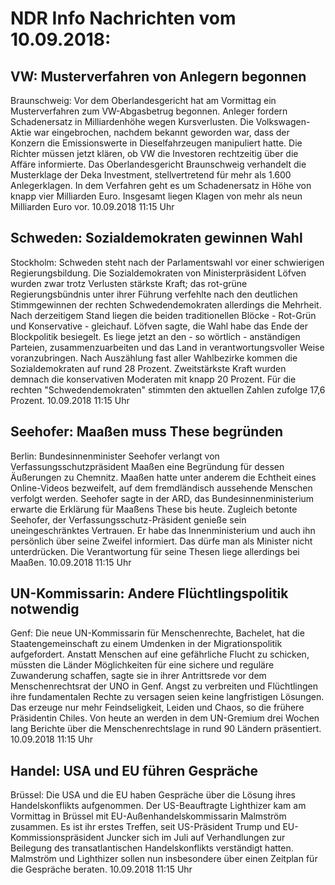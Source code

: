 # NDR Info Nachrichten vom 10.09.2018:


## VW: Musterverfahren von Anlegern begonnen
Braunschweig: Vor dem Oberlandesgericht hat am Vormittag ein Musterverfahren zum VW-Abgasbetrug begonnen. Anleger fordern Schadenersatz in Milliardenhöhe wegen Kursverlusten. Die Volkswagen-Aktie war eingebrochen, nachdem bekannt geworden war, dass der Konzern die Emissionswerte in Dieselfahrzeugen manipuliert hatte. Die Richter müssen jetzt klären, ob VW die Investoren rechtzeitig über die Affäre informierte. Das Oberlandesgericht Braunschweig verhandelt die Musterklage der Deka Investment, stellvertretend für mehr als 1.600 Anlegerklagen. In dem Verfahren geht es um Schadenersatz in Höhe von knapp vier Milliarden Euro. Insgesamt liegen Klagen von mehr als neun Milliarden Euro vor. 10.09.2018 11:15 Uhr 

## Schweden: Sozialdemokraten gewinnen Wahl
Stockholm: Schweden steht nach der Parlamentswahl vor einer schwierigen Regierungsbildung. Die Sozialdemokraten von Ministerpräsident Löfven wurden zwar trotz Verlusten stärkste Kraft; das rot-grüne Regierungsbündnis unter ihrer Führung verfehlte  nach den deutlichen Stimmgewinnen der rechten Schwedendemokraten allerdings die Mehrheit. Nach derzeitigem Stand liegen die beiden traditionellen Blöcke - Rot-Grün und Konservative - gleichauf. Löfven sagte, die Wahl habe das Ende der Blockpolitik besiegelt. Es liege jetzt an den - so wörtlich - anständigen Parteien, zusammenzuarbeiten und das Land in verantwortungsvoller Weise voranzubringen. Nach Auszählung fast aller Wahlbezirke kommen die Sozialdemokraten auf rund 28 Prozent. Zweitstärkste Kraft wurden demnach die konservativen Moderaten mit knapp 20 Prozent. Für die rechten "Schwedendemokraten" stimmten den aktuellen Zahlen zufolge 17,6 Prozent. 10.09.2018 11:15 Uhr 

## Seehofer: Maaßen muss These begründen
Berlin: Bundesinnenminister Seehofer verlangt von Verfassungsschutzpräsident Maaßen eine Begründung für dessen Äußerungen zu Chemnitz. Maaßen hatte unter anderem die Echtheit eines Online-Videos bezweifelt, auf dem fremdländisch aussehende Menschen verfolgt werden. Seehofer sagte in der ARD, das Bundesinnenministerium erwarte die Erklärung für Maaßens These bis heute. Zugleich betonte Seehofer, der Verfassungsschutz-Präsident genieße sein uneingeschränktes Vertrauen. Er habe das Innenministerium und auch ihn persönlich über seine Zweifel informiert. Das dürfe man als Minister nicht unterdrücken. Die Verantwortung für seine Thesen liege allerdings bei Maaßen. 10.09.2018 11:15 Uhr 

## UN-Kommissarin: Andere Flüchtlingspolitik notwendig
Genf: Die neue UN-Kommissarin für Menschenrechte, Bachelet, hat die Staatengemeinschaft zu einem Umdenken in der Migrationspolitik aufgefordert. Anstatt Menschen auf eine gefährliche Flucht zu schicken, müssten die Länder Möglichkeiten für eine sichere und reguläre Zuwanderung schaffen, sagte sie in ihrer Antrittsrede vor dem Menschenrechtsrat der UNO in Genf. Angst zu verbreiten und Flüchtlingen ihre fundamentalen Rechte zu versagen seien keine langfristigen Lösungen. Das erzeuge nur mehr Feindseligkeit, Leiden und Chaos, so die frühere Präsidentin Chiles. Von heute an werden in dem UN-Gremium drei Wochen lang Berichte über die Menschenrechtslage in rund 90 Ländern präsentiert. 10.09.2018 11:15 Uhr 

## Handel: USA und EU führen Gespräche
Brüssel: Die USA und die EU haben Gespräche über die Lösung ihres Handelskonflikts aufgenommen. Der US-Beauftragte Lighthizer kam am Vormittag in Brüssel mit EU-Außenhandelskommissarin Malmström zusammen. Es ist ihr erstes Treffen, seit US-Präsident Trump und EU-Kommissionspräsident Juncker sich im Juli auf Verhandlungen zur Beilegung des transatlantischen Handelskonflikts verständigt hatten. Malmström und Lighthizer sollen nun insbesondere über einen Zeitplan für die Gespräche beraten. 10.09.2018 11:15 Uhr 
